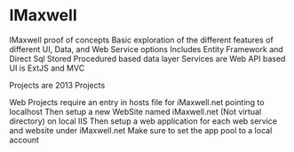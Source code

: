 IMaxwell
========

IMaxwell proof of concepts
Basic exploration of the different features of different UI, Data, and Web Service options
Includes Entity Framework and Direct Sql Stored Procedured based data layer
Services are Web API based
UI is ExtJS and MVC

Projects are 2013 Projects

Web Projects require an entry in hosts file for iMaxwell.net pointing to localhost 
Then setup a new WebSite named iMaxwell.net (Not virtual directory) on local IIS
Then setup a web application for each web service and website under iMaxwell.net
Make sure to set the app pool to a local account
